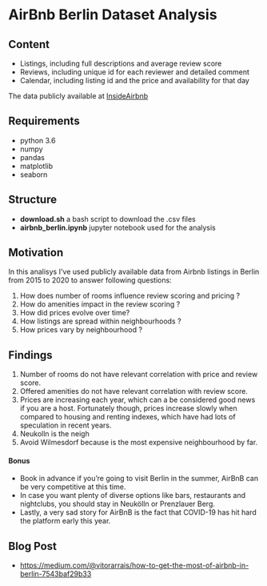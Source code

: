 # AirBnb Berlin Dataset Analysis

## Content

* Listings, including full descriptions and average review score
* Reviews, including unique id for each reviewer and detailed comment
* Calendar, including listing id and the price and availability for that day

The data publicly available at [InsideAirbnb](http://insideairbnb.com/berlin)

## Requirements

* python 3.6
* numpy
* pandas
* matplotlib
* seaborn

## Structure

* **download.sh** a bash script to download the .csv files
* **airbnb_berlin.ipynb** jupyter notebook used for the analysis

## Motivation

In this analisys I've used publicly available data from Airbnb listings in Berlin from 2015 to 2020 to answer following questions:
1. How does number of rooms influence review scoring and pricing ?
2. How do amenities impact in the review scoring ?
3. How did prices evolve over time?
4. How listings are spread within neighbourhoods ?
5. How prices vary by neighbourhood ?

## Findings

1. Number of rooms do not have relevant correlation with price and review score.
2. Offered amenities do not have relevant correlation with review score.
3. Prices are increasing each year, which can a be considered good news if you are a host. Fortunately though, prices increase slowly when compared to housing and renting indexes, which have had lots of speculation in recent years.
4. Neukolln is the neigh
5. Avoid Wilmesdorf because is the most expensive neighbourhood by far. 
#### Bonus 
* Book in advance if you’re going to visit Berlin in the summer, AirBnB can be very competitive at this time. 
* In case you want plenty of diverse options like bars, restaurants and nightclubs, you should stay in Neukölln or Prenzlauer Berg.
* Lastly, a very sad story for AirBnB is the fact that COVID-19 has hit hard the platform early this year.

## Blog Post
* https://medium.com/@vitorarrais/how-to-get-the-most-of-airbnb-in-berlin-7543baf29b33